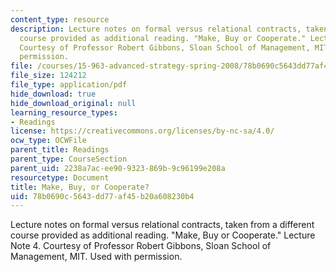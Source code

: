 ```yaml
---
content_type: resource
description: Lecture notes on formal versus relational contracts, taken from a different
  course provided as additional reading. "Make, Buy or Cooperate." Lecture Note 4.
  Courtesy of Professor Robert Gibbons, Sloan School of Management, MIT. Used with
  permission.
file: /courses/15-963-advanced-strategy-spring-2008/78b0690c5643dd77af45b20a608230b4_gibbons4.pdf
file_size: 124212
file_type: application/pdf
hide_download: true
hide_download_original: null
learning_resource_types:
- Readings
license: https://creativecommons.org/licenses/by-nc-sa/4.0/
ocw_type: OCWFile
parent_title: Readings
parent_type: CourseSection
parent_uid: 2238a7ac-ee90-9323-869b-9c96199e208a
resourcetype: Document
title: Make, Buy, or Cooperate?
uid: 78b0690c-5643-dd77-af45-b20a608230b4
---
```

Lecture notes on formal versus relational contracts, taken from a different course provided as additional reading. "Make, Buy or Cooperate." Lecture Note 4. Courtesy of Professor Robert Gibbons, Sloan School of Management, MIT. Used with permission.